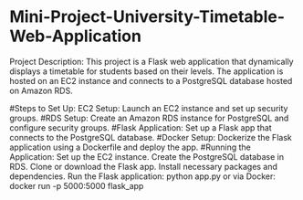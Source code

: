 # Mini-Project-University-Timetable-Web-Application

Project Description:
This project is a Flask web application that dynamically displays a timetable for students based on their levels. The application is hosted on an EC2 instance and connects to a PostgreSQL database hosted on Amazon RDS.

#Steps to Set Up:
EC2 Setup:
Launch an EC2 instance and set up security groups.
#RDS Setup:
Create an Amazon RDS instance for PostgreSQL and configure security groups.
#Flask Application:
Set up a Flask app that connects to the PostgreSQL database.
#Docker Setup:
Dockerize the Flask application using a Dockerfile and deploy the app.
#Running the Application:
Set up the EC2 instance.
Create the PostgreSQL database in RDS.
Clone or download the Flask app.
Install necessary packages and dependencies.
Run the Flask application:
python app.py or via Docker:
docker run -p 5000:5000 flask_app
